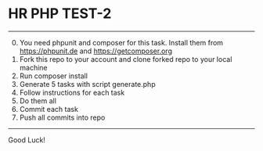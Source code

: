 HR PHP TEST-2
============


------------

0. You need phpunit and composer for this task. Install them from https://phpunit.de and https://getcomposer.org
1. Fork this repo to your account and clone forked repo to your local machine
2. Run composer install
3. Generate 5 tasks with script generate.php
4. Follow instructions for each task
5. Do them all
6. Commit each task
7. Push all commits into repo

-------

Good Luck!
